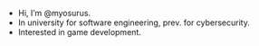 - Hi, I’m @myosurus.
- In university for software engineering, prev. for cybersecurity.
- Interested in game development.


<!---
myosurus/myosurus is a ✨ special ✨ repository because its `README.md` (this file) appears on your GitHub profile.
You can click the Preview link to take a look at your changes.
--->
